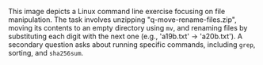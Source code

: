 This image depicts a Linux command line exercise focusing on file manipulation. The task involves unzipping "q-move-rename-files.zip", moving its contents to an empty directory using `mv`, and renaming files by substituting each digit with the next one (e.g., 'a19b.txt' → 'a20b.txt'). A secondary question asks about running specific commands, including `grep`, sorting, and `sha256sum`.
